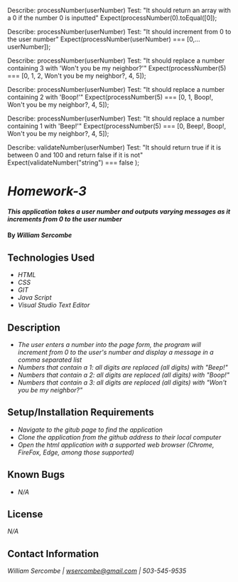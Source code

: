 Describe: processNumber(userNumber)
Test: "It should return an array with a 0 if the number 0 is inputted"
Expect(processNumber(0).toEqual([0]);

Describe: processNumber(userNumber)
Test: "It should increment from 0 to the user number"
Expect(processNumber(userNumber) === [0,... userNumber]);

Describe: processNumber(userNumber)
Test: "It should replace a number containing 3 with 'Won't you be my neighbor?'"
Expect(processNumber(5) === [0, 1, 2, Won't you be my neighbor?, 4, 5]);

Describe: processNumber(userNumber)
Test: "It should replace a number containing 2 with 'Boop!'"
Expect(processNumber(5) === [0, 1, Boop!, Won't you be my neighbor?, 4, 5]);

Describe: processNumber(userNumber)
Test: "It should replace a number containing 1 with 'Beep!'"
Expect(processNumber(5) === [0, Beep!, Boop!, Won't you be my neighbor?, 4, 5]);

Describe: validateNumber(userNumber)
Test: "It should return true if it is between 0 and 100 and return false if it is not"
Expect(validateNumber("string") === false );


# _Homework-3_

#### _This application takes a user number and outputs varying messages as it increments from 0 to the user number_

#### By _**William Sercombe**_

## Technologies Used

* _HTML_
* _CSS_
* _GIT_
* _Java Script_
* _Visual Studio Text Editor_

## Description

* _The user enters a number into the page form, the program will increment from 0 to the user's number and display a message in a comma separated list_
* _Numbers that contain a 1: all digits are replaced (all digits) with "Beep!"_
* _Numbers that contain a 2: all digits are replaced (all digits) with "Boop!"_
* _Numbers that contain a 3: all digits are replaced (all digits) with "Won't you be my neighbor?"_

## Setup/Installation Requirements

* _Navigate to the gitub page to find the application_
* _Clone the application from the github address to their local computer_
* _Open the html application with a supported web browser (Chrome, FireFox, Edge, among those supported)_


## Known Bugs

* _N/A_

## License

_N/A_

## Contact Information

_William Sercombe | wsercombe@gmail.com | 503-545-9535_